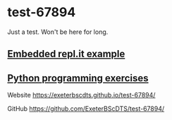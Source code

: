 # test-67894
Just a test. Won't be here for long.



## [Embedded repl.it example](embed.html)

## [Python programming exercises](classroom.html)


Website <https://exeterbscdts.github.io/test-67894/>

GitHub <https://github.com/ExeterBScDTS/test-67894/>
